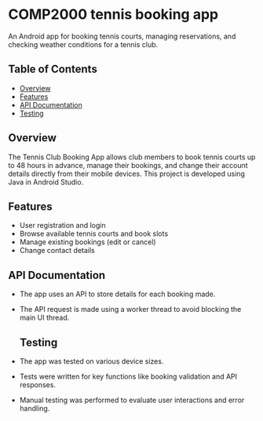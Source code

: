 # COMP2000 tennis booking app

An Android app for booking tennis courts, managing reservations, and checking weather conditions for a tennis club.


## Table of Contents
- [Overview](#overview)
- [Features](#features)
- [API Documentation](#api-documentation)
- [Testing](#testing)



## Overview
The Tennis Club Booking App allows club members to book tennis courts up to 48 hours in advance, manage their bookings, and change their account details directly from their mobile devices. This project is developed using Java in Android Studio.

## Features
- User registration and login
- Browse available tennis courts and book slots
- Manage existing bookings (edit or cancel)
- Change contact details

## API Documentation
- The app uses an API to store details for each booking made.
- The API request is made using a worker thread to avoid blocking the main UI thread.

  ## Testing
- The app was tested on various device sizes.
- Tests were written for key functions like booking validation and API responses.
- Manual testing was performed to evaluate user interactions and error handling.






